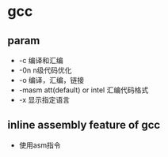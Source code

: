 # gcc  
## param
* -c 编译和汇编  
* -0n n级代码优化  
* -o 编译，汇编，链接  
* -masm att(default) or intel  汇编代码格式  
* -x 显示指定语言
## inline assembly feature of gcc
* 使用asm指令

